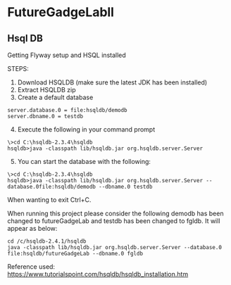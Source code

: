 # FutureGadgeLabll

## Hsql DB

Getting Flyway setup and HSQL installed

STEPS:
1. Download HSQLDB (make sure the latest JDK has been installed)
2. Extract HSQLDB zip
3. Create a default database
```
server.database.0 = file:hsqldb/demodb
server.dbname.0 = testdb
```
4. Execute the following in your command prompt
```
\>cd C:\hsqldb-2.3.4\hsqldb
hsqldb>java -classpath lib/hsqldb.jar org.hsqldb.server.Server
```
5. You can start the database with the following:
```
\>cd C:\hsqldb-2.3.4\hsqldb
hsqldb>java -classpath lib/hsqldb.jar org.hsqldb.server.Server --database.0file:hsqldb/demodb --dbname.0 testdb
```

When wanting to exit Ctrl+C.

When running this project please consider the following demodb has been changed to futureGadgeLab and testdb has been changed to fgldb.
It will appear as below:
```
cd /c/hsqldb-2.4.1/hsqldb
java -classpath lib/hsqldb.jar org.hsqldb.server.Server --database.0 file:hsqldb/futureGadgeLab --dbname.0 fgldb
```

Reference used: https://www.tutorialspoint.com/hsqldb/hsqldb_installation.htm
